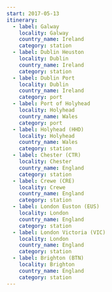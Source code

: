 ```yaml
---
start: 2017-05-13
itinerary:
  - label: Galway
    locality: Galway
    country_name: Ireland
    category: station
  - label: Dublin Heuston
    locality: Dublin
    country_name: Ireland
    category: station
  - label: Dublin Port
    locality: Dublin
    country_name: Ireland
    category: port
  - label: Port of Holyhead
    locality: Holyhead
    country_name: Wales
    category: port
  - label: Holyhead (HHD)
    locality: Holyhead
    country_name: Wales
    category: station
  - label: Chester (CTR)
    locality: Chester
    country_name: England
    category: station
  - label: Crewe (CRE)
    locality: Crewe
    country_name: England
    category: station
  - label: London Euston (EUS)
    locality: London
    country_name: England
    category: station
  - label: London Victoria (VIC)
    locality: London
    country_name: England
    category: station
  - label: Brighton (BTN)
    locality: Brighton
    country_name: England
    category: station
---
```

